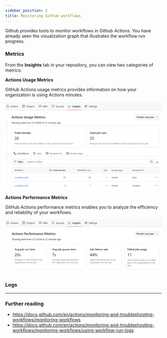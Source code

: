 ```yaml
---
sidebar_position: 2
title: Monitoring Github workflows
---
```


Github provides tools to monitor workflows in Github Actions. You have already seen the visualization graph that illustrates the workflow run progress. 

### Metrics

From the **Insights** tab in your repository, you can view two categories of metrics:

**Actions Usage Metrics** 

GitHub Actions usage metrics provides information on how your organization is using Actions minutes.

![Github actions usage metrics](img/usage_metrics.png)

**Actions Performance Metrics** 

GitHub Actions performance metrics enables you to analyze the efficiency and reliability of your workflows.

![Github actions usage metrics](img/performance_metrics.png)


### Logs

---
### Further reading
- https://docs.github.com/en/actions/monitoring-and-troubleshooting-workflows/monitoring-workflows
- https://docs.github.com/en/actions/monitoring-and-troubleshooting-workflows/monitoring-workflows/using-workflow-run-logs